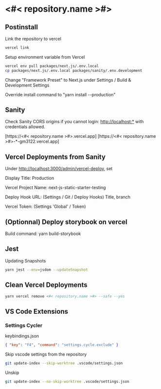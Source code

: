 # <#< repository.name >#>

## Postinstall

Link the repository to vercel

```sh
vercel link
```

Setup environment variable from Vercel

```sh
vercel env pull packages/next.js/.env.local
cp packages/next.js/.env.local packages/sanity/.env.development
```

Change "Framework Preset" to Next.js under Settings / Build & Development Settings

Override install command to "yarn install --production"

## Sanity

Check Sanity CORS origins if you cannot login: <http://localhost:*> with credentials allowed.

[https://<#< repository.name >#>.vercel.app]
[https://<#< repository.name >#>-*-gm3122.vercel.app]

## Vercel Deployments from Sanity

Under <http://localhost:3000/admin/vercel-deploy>, set

Display Title: Production

Vercel Project Name: next-js-static-starter-testing

Deploy Hook URL: (Settings / Git / Deploy Hooks) Title, branch

Vercel Token: (Settings 'Global' / Token)

## (Optionnal) Deploy storybook on vercel

Build command: yarn build-storybook

## Jest

Updating Snapshots

```sh
yarn jest --env=jsdom --updateSnapshot
```

## Clean Vercel Deployments

```sh
yarn vercel remove <#< repository.name >#> --safe --yes
```

## VS Code Extensions

### Settings Cycler

keybindings.json

```json
{ "key": "F4", "command": "settings.cycle.exclude" }
```

Skip vscode settings from the repository

```sh
git update-index --skip-worktree .vscode/settings.json
```

Unskip

```sh
git update-index --no-skip-worktree .vscode/settings.json
```
